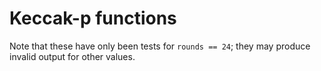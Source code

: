 # Keccak-p functions

Note that these have only been tests for `rounds == 24`; they may
produce invalid output for other values.
